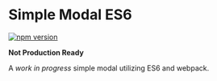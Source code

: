 # Simple Modal ES6

[![npm version](https://badge.fury.io/js/simple-modal-es6.svg)](https://badge.fury.io/js/simple-modal-es6)

__Not Production Ready__

A _work in progress_ simple modal utilizing ES6 and webpack.
